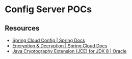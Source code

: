 # Config Server POCs

## Resources
- [Spring Cloud Config | Spring Docs](https://docs.spring.io/spring-cloud-config/docs/current/reference/html/)
- [Encryption & Decryption | Spring Cloud Docs](https://docs.spring.io/spring-cloud-config/docs/current/reference/html/#_encryption_and_decryption)
- [Java Cryptography Extension (JCE) for JDK 8 | Oracle](https://www.oracle.com/java/technologies/javase-jce-all-downloads.html)